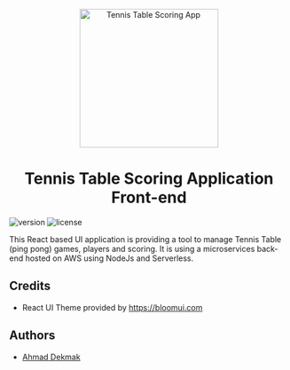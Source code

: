 <p align="center">
    <a href="https://github.com/dekmak/tennis_table_frontend" title="Tennis Table Scoring App">
        <img src="https://dev-tennistable-app-players.s3.us-east-2.amazonaws.com/ping-pong-app-logo.jpg" width="250px" alt="Tennis Table Scoring App">
    </a>
</p>
<h1 align="center">
    <b>Tennis Table Scoring Application Front-end</b>
</h1>

![version](https://img.shields.io/badge/version-1.1.0-blue.svg)
![license](https://img.shields.io/badge/license-MIT-blue.svg)

<p>
This React based UI application is providing a tool to manage Tennis Table (ping pong) games, players and scoring. It is using a microservices back-end hosted on AWS using NodeJs and Serverless.
</p>

<div align="center">
</div>

## Credits

- React UI Theme provided by https://bloomui.com

## Authors

- [Ahmad Dekmak](https://www.github.com/dekmak)
